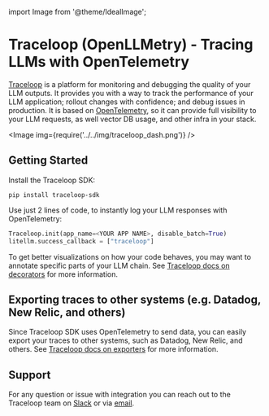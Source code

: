 import Image from '@theme/IdealImage';

# Traceloop (OpenLLMetry) - Tracing LLMs with OpenTelemetry

[Traceloop](https://traceloop.com) is a platform for monitoring and debugging the quality of your LLM outputs.
It provides you with a way to track the performance of your LLM application; rollout changes with confidence; and debug issues in production.
It is based on [OpenTelemetry](https://opentelemetry.io), so it can provide full visibility to your LLM requests, as well vector DB usage, and other infra in your stack.

<Image img={require('../../img/traceloop_dash.png')} />

## Getting Started

Install the Traceloop SDK:

```
pip install traceloop-sdk
```

Use just 2 lines of code, to instantly log your LLM responses with OpenTelemetry:

```python
Traceloop.init(app_name=<YOUR APP NAME>, disable_batch=True)
litellm.success_callback = ["traceloop"]
```

To get better visualizations on how your code behaves, you may want to annotate specific parts of your LLM chain. See [Traceloop docs on decorators](https://traceloop.com/docs/python-sdk/decorators) for more information.

## Exporting traces to other systems (e.g. Datadog, New Relic, and others)

Since Traceloop SDK uses OpenTelemetry to send data, you can easily export your traces to other systems, such as Datadog, New Relic, and others. See [Traceloop docs on exporters](https://traceloop.com/docs/python-sdk/exporters) for more information.

## Support

For any question or issue with integration you can reach out to the Traceloop team on [Slack](https://join.slack.com/t/traceloopcommunity/shared_invite/zt-1plpfpm6r-zOHKI028VkpcWdobX65C~g) or via [email](mailto:dev@traceloop.com).
